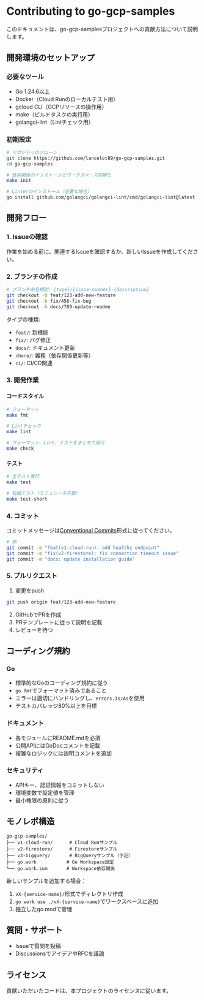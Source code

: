# Contributing to go-gcp-samples

このドキュメントは、go-gcp-samplesプロジェクトへの貢献方法について説明します。

## 開発環境のセットアップ

### 必要なツール

- Go 1.24.6以上
- Docker（Cloud Runのローカルテスト用）
- gcloud CLI（GCPリソースの操作用）
- make（ビルドタスクの実行用）
- golangci-lint（Lintチェック用）

### 初期設定

```bash
# リポジトリのクローン
git clone https://github.com/lancelot89/go-gcp-samples.git
cd go-gcp-samples

# 依存関係のインストールとワークスペース初期化
make init

# Linterのインストール（必要な場合）
go install github.com/golangci/golangci-lint/cmd/golangci-lint@latest
```

## 開発フロー

### 1. Issueの確認

作業を始める前に、関連するIssueを確認するか、新しいIssueを作成してください。

### 2. ブランチの作成

```bash
# ブランチ命名規則: {type}/{issue-number}-{description}
git checkout -b feat/123-add-new-feature
git checkout -b fix/456-fix-bug
git checkout -b docs/789-update-readme
```

タイプの種類:
- `feat/`: 新機能
- `fix/`: バグ修正
- `docs/`: ドキュメント更新
- `chore/`: 雑務（依存関係更新等）
- `ci/`: CI/CD関連

### 3. 開発作業

#### コードスタイル

```bash
# フォーマット
make fmt

# Lintチェック
make lint

# フォーマット、Lint、テストをまとめて実行
make check
```

#### テスト

```bash
# 全テスト実行
make test

# 短縮テスト（エミュレータ不要）
make test-short
```

### 4. コミット

コミットメッセージは[Conventional Commits](https://www.conventionalcommits.org/)形式に従ってください。

```bash
# 例
git commit -m "feat(v1-cloud-run): add healthz endpoint"
git commit -m "fix(v2-firestore): fix connection timeout issue"
git commit -m "docs: update installation guide"
```

### 5. プルリクエスト

1. 変更をpush
```bash
git push origin feat/123-add-new-feature
```

2. GitHubでPRを作成
3. PRテンプレートに従って説明を記載
4. レビューを待つ

## コーディング規約

### Go

- 標準的なGoのコーディング規約に従う
- `go fmt`でフォーマット済みであること
- エラーは適切にハンドリングし、`errors.Is/As`を使用
- テストカバレッジ80%以上を目標

### ドキュメント

- 各モジュールにREADME.mdを必須
- 公開APIにはGoDocコメントを記載
- 複雑なロジックには説明コメントを追加

### セキュリティ

- APIキー、認証情報をコミットしない
- 環境変数で設定値を管理
- 最小権限の原則に従う

## モノレポ構造

```
go-gcp-samples/
├── v1-cloud-run/      # Cloud Runサンプル
├── v2-firestore/      # Firestoreサンプル
├── v3-bigquery/       # BigQueryサンプル（予定）
├── go.work           # Go Workspace設定
└── go.work.sum       # Workspace依存関係
```

新しいサンプルを追加する場合：
1. `vX-{service-name}/`形式でディレクトリ作成
2. `go work use ./vX-{service-name}`でワークスペースに追加
3. 独立したgo.modで管理

## 質問・サポート

- Issueで質問を投稿
- DiscussionsでアイデアやRFCを議論

## ライセンス

貢献いただいたコードは、本プロジェクトのライセンスに従います。